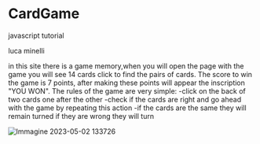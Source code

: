 # CardGame
javascript tutorial

luca minelli

in this site there is a game memory,when you will open the page with the game you will see 14 cards
click to find the pairs of cards.
The score to win the game is 7 points, after making these points will appear the inscription "YOU WON".
The rules of the game are very simple:
-click on the back of two cards one after the other 
-check if the cards are right and go ahead with the game by repeating this action
-if the cards are the same they will remain turned if they are wrong they will turn



![Immagine 2023-05-02 133726](https://user-images.githubusercontent.com/124572355/235655707-b4dc7795-2299-4a3f-b761-efe903042417.png)

